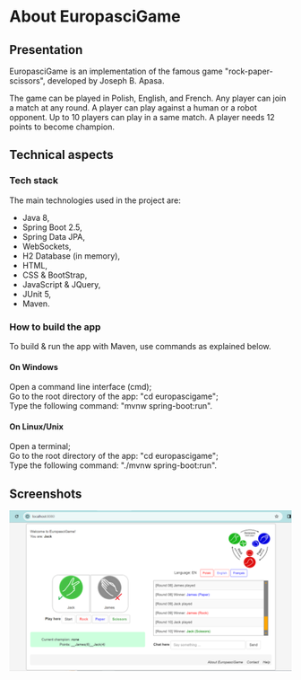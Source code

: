 # About EuropasciGame

## Presentation

EuropasciGame is an implementation of the famous game "rock-paper-scissors", developed by Joseph B. Apasa.

The game can be played in Polish, English, and French.
Any player can join a match at any round.
A player can play against a human or a robot opponent.
Up to 10 players can play in a same match.
A player needs 12 points to become champion.

## Technical aspects

### Tech stack

The main technologies used in the project are:
- Java 8,
- Spring Boot 2.5,
- Spring Data JPA,
- WebSockets,
- H2 Database (in memory),
- HTML,
- CSS & BootStrap,
- JavaScript & JQuery,
- JUnit 5,
- Maven.

### How to build the app

To build & run the app with Maven, use commands as explained below.

#### On Windows
Open a command line interface (cmd);  
Go to the root directory of the app: "cd europascigame";  
Type the following command: "mvnw spring-boot:run".

#### On Linux/Unix
Open a terminal;  
Go to the root directory of the app: "cd europascigame";  
Type the following command: "./mvnw spring-boot:run".

## Screenshots

![europascigame_screenshot_01.PNG](/src/main/resources/static/europascigame_screenshot_01.PNG?raw=true)
